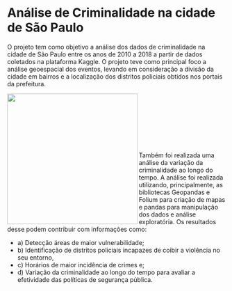 # Análise de Criminalidade na cidade de São Paulo

<p>O projeto tem como objetivo a análise dos dados de criminalidade na cidade de São Paulo entre os anos de 2010 a 2018 a partir de dados coletados na plataforma Kaggle. O projeto teve como principal foco a análise geoespacial dos eventos, levando em consideração a divisão da cidade em bairros e a localização dos distritos policiais obtidos nos portais da prefeitura. 

<img align = "left" src="https://i.im.ge/2022/07/08/uV3I60.gif" width="300px" height="300px"/><br>
<br><br><br><br><br><br>
<p>Também foi realizada uma análise da variação da criminalidade ao longo do tempo. A análise foi realizada utilizando, principalmente, as bibliotecas Geopandas e Folium para criação de mapas e pandas para manipulação dos dados e análise exploratória. Os resultados desse podem contribuir com informações como:

* a) Detecção áreas de maior vulnerabilidade;
* b) Identificação de distritos policiais incapazes de coibir a violência no seu entorno, 
* c) Horários de maior incidência de crimes e; 
* d) Variação da criminalidade ao longo do tempo para avaliar a efetividade das políticas de segurança pública.
